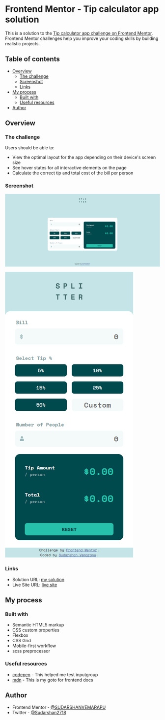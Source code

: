 # Frontend Mentor - Tip calculator app solution

This is a solution to the [Tip calculator app challenge on Frontend Mentor](https://www.frontendmentor.io/challenges/tip-calculator-app-ugJNGbJUX). Frontend Mentor challenges help you improve your coding skills by building realistic projects.

## Table of contents

- [Overview](#overview)
  - [The challenge](#the-challenge)
  - [Screenshot](#screenshot)
  - [Links](#links)
- [My process](#my-process)
  - [Built with](#built-with)
  - [Useful resources](#useful-resources)
- [Author](#author)

## Overview

### The challenge

Users should be able to:

- View the optimal layout for the app depending on their device's screen size
- See hover states for all interactive elements on the page
- Calculate the correct tip and total cost of the bill per person

### Screenshot
![](./images/tipcalculatorapp.png)

![](./images/tipcalculatormobile.png)

### Links

- Solution URL: [my solution](https://github.com/SUDARSHANVEMARAPU/tip-calculator)
- Live Site URL: [live site](https://sudarshanvemarapu.github.io/tip-calculator/)

## My process

### Built with

- Semantic HTML5 markup
- CSS custom properties
- Flexbox
- CSS Grid
- Mobile-first workflow
- scss preprocessor


### Useful resources

- [codepen](https://www.codepen.io) - This helped me test inputgroup
- [mdn](https://developer.mozilla.org/en-US/) - This is my goto for frontend docs


## Author

- Frontend Mentor - [@SUDARSHANVEMARAPU](https://www.frontendmentor.io/profile/yourusername)
- Twitter - [@Sudarshan2718](https://twitter.com/Sudarshan2718)


